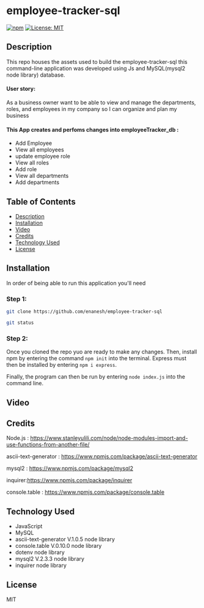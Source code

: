 # employee-tracker-sql

  [![npm](https://badge.fury.io/js/inquirer.svg)](http://badge.fury.io/js/inquirer)
  [![License: MIT](https://img.shields.io/badge/License-MIT-yellow.svg)](https://opensource.org/licenses/MIT)
  
  ## Description
This repo houses the assets used to build the employee-tracker-sql this command-line application was developed using Js and MySQL(mysql2 node library) database.

#### User story:

As a business owner want to be able to view and manage the departments, roles, and employees in my company so I can organize and plan my business

#### This App creates and perfoms changes into employeeTracker_db :

- Add Employee
- View all employees
- update employee role
- View all roles
- Add role
- View all departments
- Add departments


## Table of Contents
- [Description](#description)
- [Installation](#installation)
- [Video](#video)
- [Credits](#credits)
- [Technology Used](#technology-used)
- [License](#license)

## Installation


In order of being able to run this application you'll need

### Step 1:

```sh
git clone https://github.com/enanesh/employee-tracker-sql

git status 
```

### Step 2:
Once you cloned the repo yuo are ready to make any changes. Then, install npm by entering the command ```npm init```  into the terminal. Express must then be installed by entering ```npm i express```. 

Finally, the program can then be run by entering ```node index.js``` into the command line.






## Video








## Credits

Node.js : https://www.stanleyulili.com/node/node-modules-import-and-use-functions-from-another-file/

ascii-text-generator : https://www.npmjs.com/package/ascii-text-generator

mysql2 : https://www.npmjs.com/package/mysql2

inquirer:https://www.npmjs.com/package/inquirer

console.table : https://www.npmjs.com/package/console.table


## Technology Used
- JavaScript
- MySQL
- ascii-text-generator V.1.0.5 node library
- console.table V.0.10.0 node library
- dotenv node library
- mysql2 V.2.3.3 node library
- inquirer node library

## License

MIT
